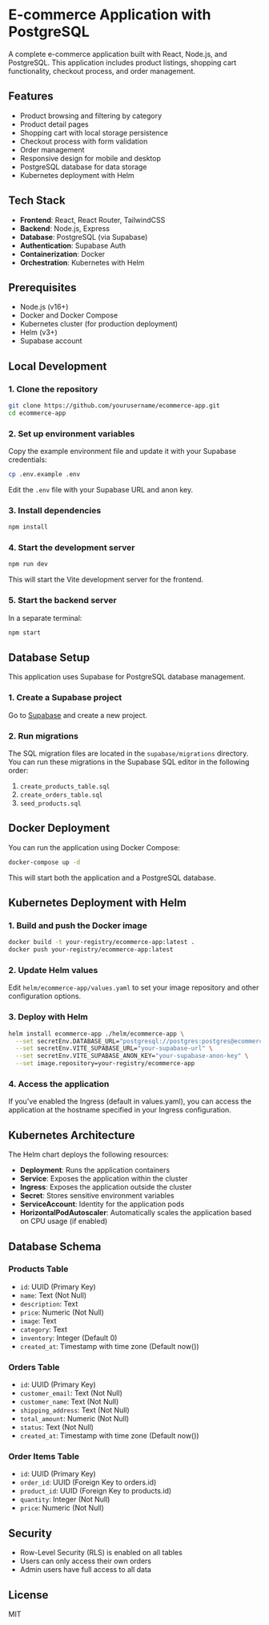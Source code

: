 # E-commerce Application with PostgreSQL

A complete e-commerce application built with React, Node.js, and PostgreSQL. This application includes product listings, shopping cart functionality, checkout process, and order management.

## Features

- Product browsing and filtering by category
- Product detail pages
- Shopping cart with local storage persistence
- Checkout process with form validation
- Order management
- Responsive design for mobile and desktop
- PostgreSQL database for data storage
- Kubernetes deployment with Helm

## Tech Stack

- **Frontend**: React, React Router, TailwindCSS
- **Backend**: Node.js, Express
- **Database**: PostgreSQL (via Supabase)
- **Authentication**: Supabase Auth
- **Containerization**: Docker
- **Orchestration**: Kubernetes with Helm

## Prerequisites

- Node.js (v16+)
- Docker and Docker Compose
- Kubernetes cluster (for production deployment)
- Helm (v3+)
- Supabase account

## Local Development

### 1. Clone the repository

```bash
git clone https://github.com/yourusername/ecommerce-app.git
cd ecommerce-app
```

### 2. Set up environment variables

Copy the example environment file and update it with your Supabase credentials:

```bash
cp .env.example .env
```

Edit the `.env` file with your Supabase URL and anon key.

### 3. Install dependencies

```bash
npm install
```

### 4. Start the development server

```bash
npm run dev
```

This will start the Vite development server for the frontend.

### 5. Start the backend server

In a separate terminal:

```bash
npm start
```

## Database Setup

This application uses Supabase for PostgreSQL database management.

### 1. Create a Supabase project

Go to [Supabase](https://supabase.com/) and create a new project.

### 2. Run migrations

The SQL migration files are located in the `supabase/migrations` directory. You can run these migrations in the Supabase SQL editor in the following order:

1. `create_products_table.sql`
2. `create_orders_table.sql`
3. `seed_products.sql`

## Docker Deployment

You can run the application using Docker Compose:

```bash
docker-compose up -d
```

This will start both the application and a PostgreSQL database.

## Kubernetes Deployment with Helm

### 1. Build and push the Docker image

```bash
docker build -t your-registry/ecommerce-app:latest .
docker push your-registry/ecommerce-app:latest
```

### 2. Update Helm values

Edit `helm/ecommerce-app/values.yaml` to set your image repository and other configuration options.

### 3. Deploy with Helm

```bash
helm install ecommerce-app ./helm/ecommerce-app \
  --set secretEnv.DATABASE_URL="postgresql://postgres:postgres@ecommerce-app-postgresql:5432/ecommerce" \
  --set secretEnv.VITE_SUPABASE_URL="your-supabase-url" \
  --set secretEnv.VITE_SUPABASE_ANON_KEY="your-supabase-anon-key" \
  --set image.repository=your-registry/ecommerce-app
```

### 4. Access the application

If you've enabled the Ingress (default in values.yaml), you can access the application at the hostname specified in your Ingress configuration.

## Kubernetes Architecture

The Helm chart deploys the following resources:

- **Deployment**: Runs the application containers
- **Service**: Exposes the application within the cluster
- **Ingress**: Exposes the application outside the cluster
- **Secret**: Stores sensitive environment variables
- **ServiceAccount**: Identity for the application pods
- **HorizontalPodAutoscaler**: Automatically scales the application based on CPU usage (if enabled)

## Database Schema

### Products Table

- `id`: UUID (Primary Key)
- `name`: Text (Not Null)
- `description`: Text
- `price`: Numeric (Not Null)
- `image`: Text
- `category`: Text
- `inventory`: Integer (Default 0)
- `created_at`: Timestamp with time zone (Default now())

### Orders Table

- `id`: UUID (Primary Key)
- `customer_email`: Text (Not Null)
- `customer_name`: Text (Not Null)
- `shipping_address`: Text (Not Null)
- `total_amount`: Numeric (Not Null)
- `status`: Text (Not Null)
- `created_at`: Timestamp with time zone (Default now())

### Order Items Table

- `id`: UUID (Primary Key)
- `order_id`: UUID (Foreign Key to orders.id)
- `product_id`: UUID (Foreign Key to products.id)
- `quantity`: Integer (Not Null)
- `price`: Numeric (Not Null)

## Security

- Row-Level Security (RLS) is enabled on all tables
- Users can only access their own orders
- Admin users have full access to all data

## License

MIT